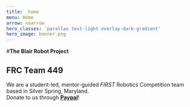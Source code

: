 ```yaml
---
title: _home
menu: Home
arrow: noarrow
hero_classes: 'parallax text-light overlay-dark-gradient'
hero_image: banner.png
---
```


#**The Blair Robot Project**
## FRC Team 449

We are a student-led, mentor-guided _FIRST_ Robotics Competition team based in Silver Spring, Maryland.  
Donate to us through **[Paypal](https://www.paypal.com/donate/?cmd=_s-xclick&hosted_button_id=WPMD8G4P572UJ)**!
